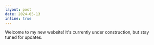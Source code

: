 ```yaml
---
layout: post
date: 2024-05-13
inline: true
---
```


Welcome to my new website! It's currently under construction, but stay tuned for updates.
